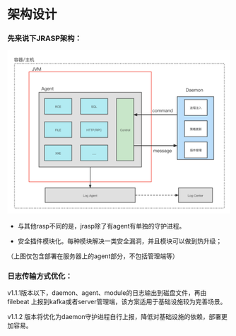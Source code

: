 # 架构设计

### 先来说下JRASP架构：

![img.png](../../.vuepress/public/images/guide/technology/jrasp.png)

+ 与其他rasp不同的是，jrasp除了有agent有单独的守护进程。

+ 安全插件模块化。每种模块解决一类安全漏洞，并且模块可以做到热升级；

（上图仅包含部署在服务器上的agent部分，不包括管理端等）


### 日志传输方式优化：

v1.1.1版本以下，daemon、agent、module的日志输出到磁盘文件，再由 filebeat 上报到kafka或者server管理端，该方案适用于基础设施较为完善场景。

v1.1.2 版本将优化为daemon守护进程自行上报，降低对基础设施的依赖，部署更加容易。




